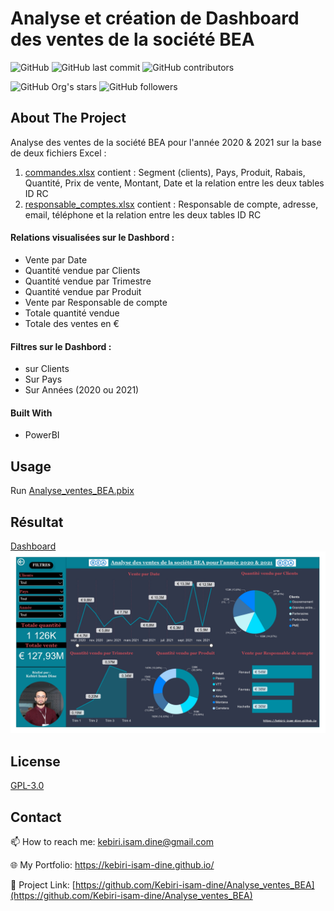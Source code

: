# Analyse et création de Dashboard des ventes de la société BEA

![GitHub](https://img.shields.io/github/license/kebiri-isam-dine/Analyse_ventes_BEA?color=g&style=for-the-badge)
![GitHub last commit](https://img.shields.io/github/last-commit/kebiri-isam-dine/Analyse_ventes_BEA?color=red&style=for-the-badge)
![GitHub contributors](https://img.shields.io/github/contributors/kebiri-isam-dine/Analyse_ventes_BEA?color=yellow&style=for-the-badge)

![GitHub Org's stars](https://img.shields.io/github/stars/kebiri-isam-dine?style=social)
![GitHub followers](https://img.shields.io/github/followers/kebiri-isam-dine?style=social)

## About The Project

Analyse des ventes de la société BEA pour l'année 2020 & 2021 sur la base de deux fichiers Excel :

1. [commandes.xlsx](Data/commandes.xlsx) contient : Segment (clients), Pays, Produit, Rabais, Quantité, Prix de vente, Montant, Date et la relation entre les deux tables ID RC
2. [responsable_comptes.xlsx](Data/responsable%20comptes.xlsx) contient : Responsable de compte, adresse, email, téléphone et la relation entre les deux tables ID RC

#### Relations visualisées sur le Dashbord :
- Vente par Date
- Quantité vendue par Clients
- Quantité vendue par Trimestre
- Quantité vendue par Produit
- Vente par Responsable de compte
- Totale quantité vendue
- Totale des ventes en €


#### Filtres sur le Dashbord :
- sur Clients
- Sur Pays
- Sur Années (2020 ou 2021)



#### Built With

* PowerBI



## Usage

Run [Analyse_ventes_BEA.pbix](Analyse_ventes_BEA.pbix)

## Résultat
[Dashboard](Analyse_ventes_BEA.pdf)
<img src="Analyse_ventes_BEA.jpg" >

## License

[GPL-3.0](https://choosealicense.com/licenses/gpl-3.0/)

## Contact

📫 How to reach me: kebiri.isam.dine@gmail.com

🌐 My Portfolio: <https://kebiri-isam-dine.github.io/>

🔗 Project Link: [https://github.com/Kebiri-isam-dine/Analyse_ventes_BEA](https://github.com/Kebiri-isam-dine/Analyse_ventes_BEA)
